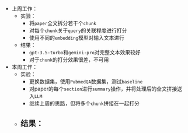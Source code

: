- 上周工作：
	- 实验：
		- 将`paper`全文拆分若干个`chunk`
		- 对每个`chunk`关于`query`的关联程度进行打分
		- 使用不同的`embedding`模型对输入文本进行
	- 结果：
		- `gpt-3.5-turbo`和`gemini-pro`对完整文本效果较好
		- 对于`chunk`的打分效果很差，不可用
- 本周工作：
	- 实验：
		- 更换数据集，使用`PubmedQA`数据集，测试`baseline`
		- 对paper的每个`section`进行`summary`操作，并将处理后的全文拼接送入`LLM`
		- 继续上周的思路，但将多个`chunk`拼接在一起打分
	- 结果：
		- 